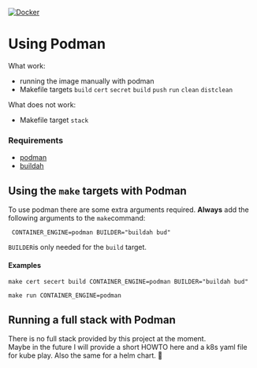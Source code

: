 [![Docker](https://github.com/gpappsoft/privacyidea-docker/actions/workflows/docker-publish.yml/badge.svg)](https://github.com/gpappsoft/privacyidea-docker/actions/workflows/docker-publish.yml)

# Using Podman


What work:
- running the image manually with podman
- Makefile targets ```build``` ```cert``` ```secret``` ```build``` ```push``` ```run``` ```clean``` ```distclean``` 

What does not work:
- Makefile target ```stack``` 

### Requirements

- [podman](https://podman.io)
- [buildah](https://buildah.io/)


## Using the ```make``` targets with Podman
To use podman there are some extra arguments required.
**Always** add the following arguments  to the ```make```command:

```
 CONTAINER_ENGINE=podman BUILDER="buildah bud"
 ```
```BUILDER```is only needed for the ```build``` target.
 #### Examples

```
make cert secert build CONTAINER_ENGINE=podman BUILDER="buildah bud"
 ```
 ```
make run CONTAINER_ENGINE=podman 
 ```

## Running a full stack with Podman 

There is no full stack provided by this project at the moment. \
Maybe in the future I will provide a short HOWTO here and a k8s yaml file for kube play. Also the same for a helm chart.  :thinking: 